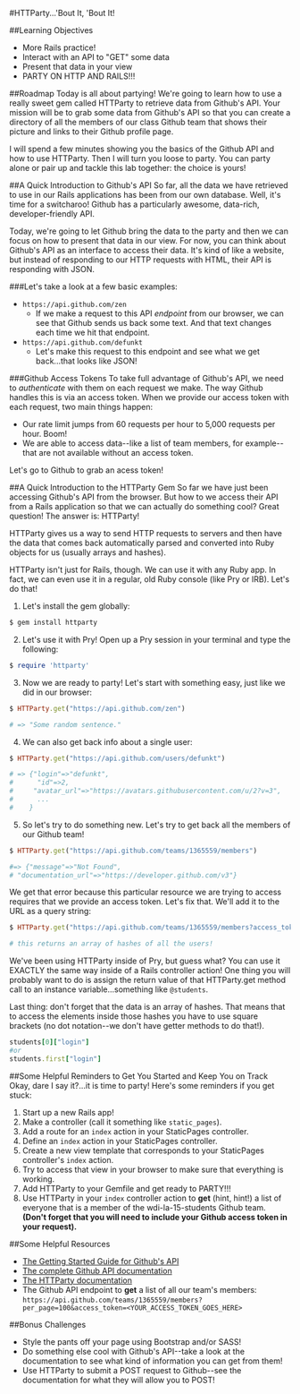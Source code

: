 #HTTParty...'Bout It, 'Bout It!

##Learning Objectives
* More Rails practice!
* Interact with an API to "GET" some data
* Present that data in your view
* PARTY ON HTTP AND RAILS!!!

##Roadmap
Today is all about partying! We're going to learn how to use a really sweet gem called HTTParty to retrieve data from Github's API. Your mission will be to grab some data from Github's API so that you can create a directory of all the members of our class Github team that shows their picture and links to their Github profile page. 

I will spend a few minutes showing you the basics of the Github API and how to use HTTParty. Then I will turn you loose to party. You can party alone or pair up and tackle this lab together: the choice is yours!

##A Quick Introduction to Github's API
So far, all the data we have retrieved to use in our Rails applications has been from our own database. Well, it's time for a switcharoo! Github has a particularly awesome, data-rich, developer-friendly API. 

Today, we're going to let Github bring the data to the party and then we can focus on how to present that data in our view. For now, you can think about Github's API as an interface to access their data. It's kind of like a website, but instead of responding to our HTTP requests with HTML, their API is responding with JSON. 

###Let's take a look at a few basic examples:
* `https://api.github.com/zen`
  - If we make a request to this API _endpoint_ from our browser, we can see that Github sends us back some text. And that text changes each time we hit that endpoint.
* `https://api.github.com/defunkt`
  - Let's make this request to this endpoint and see what we get back...that looks like JSON!

###Github Access Tokens
To take full advantage of Github's API, we need to _authenticate_ with them on each request we make. The way Github handles this is via an access token. When we provide our access token with each request, two main things happen:

* Our rate limit jumps from 60 requests per hour to 5,000 requests per hour. Boom!
* We are able to access data--like a list of team members, for example--that are not available without an access token.

Let's go to Github to grab an acess token! 

##A Quick Introduction to the HTTParty Gem
So far we have just been accessing Github's API from the browser. But how to we access their API from a Rails application so that we can actually do something cool? Great question! The answer is: HTTParty!

HTTParty gives us a way to send HTTP requests to servers and then have the data that comes back automatically parsed and converted into Ruby objects for us (usually arrays and hashes).

HTTParty isn't just for Rails, though. We can use it with any Ruby app. In fact, we can even use it in a regular, old Ruby console (like Pry or IRB). Let's do that!

1. Let's install the gem globally:

  ```bash
  $ gem install httparty
  ```

2. Let's use it with Pry! Open up a Pry session in your terminal and type the following:

  ```ruby
  $ require 'httparty'
  ```

3. Now we are ready to party! Let's start with something easy, just like we did in our browser:

  ```ruby
  $ HTTParty.get("https://api.github.com/zen")

  # => "Some random sentence."
  ```

4. We can also get back info about a single user:

  ```ruby
  $ HTTParty.get("https://api.github.com/users/defunkt")

  # => {"login"=>"defunkt",
  #      "id"=>2,
  #     "avatar_url"=>"https://avatars.githubusercontent.com/u/2?v=3",
  #      ...
  #    }
  ```

5. So let's try to do something new. Let's try to get back all the members of our Github team!

  ```ruby
  $ HTTParty.get("https://api.github.com/teams/1365559/members")

  #=> {"message"=>"Not Found",
  # "documentation_url"=>"https://developer.github.com/v3"}
  ```

We get that error because this particular resource we are trying to access requires that we provide an access token. Let's fix that. We'll add it to the URL as a query string:

  ```ruby
  $ HTTParty.get("https://api.github.com/teams/1365559/members?access_token=<YOUR_ACCESS_TOKEN_HERE>")

  # this returns an array of hashes of all the users!
  ```

We've been using HTTParty inside of Pry, but guess what? You can use it EXACTLY the same way inside of a Rails controller action! One thing you will probably want to do is assign the return value of that HTTParty.get method call to an instance variable...something like `@students`.

Last thing: don't forget that the data is an array of hashes. That means that to access the elements inside those hashes you have to use square brackets (no dot notation--we don't have getter methods to do that!).

  ```ruby
  students[0]["login"]
  #or
  students.first["login"]
  ```

##Some Helpful Reminders to Get You Started and Keep You on Track
Okay, dare I say it?...it is time to party! Here's some reminders if you get stuck:

1. Start up a new Rails app!
2. Make a controller (call it something like `static_pages`).
3. Add a route for an `index` action in your StaticPages controller.
4. Define an `index` action in your StaticPages controller.
5. Create a new view template that corresponds to your StaticPages controller's `index` action.
6. Try to access that view in your browser to make sure that everything is working.
7. Add HTTParty to your Gemfile and get ready to PARTY!!!
8. Use HTTParty in your `index` controller action to **get** (hint, hint!) a list of everyone that is a member of the wdi-la-15-students Github team. **(Don't forget that you will need to include your Github access token in your request).**

##Some Helpful Resources
* [The Getting Started Guide for Github's API](https://developer.github.com/guides/getting-started/)
* [The complete Github API documentation](https://developer.github.com/v3/)
* [The HTTParty documentation](https://github.com/jnunemaker/httparty)
* The Github API endpoint to **get** a list of all our team's members: `https://api.github.com/teams/1365559/members?per_page=100&access_token=<YOUR_ACCESS_TOKEN_GOES_HERE>`

##Bonus Challenges
* Style the pants off your page using Bootstrap and/or SASS!
* Do something else cool with Github's API--take a look at the documentation to see what kind of information you can get from them!
* Use HTTParty to submit a POST request to Github--see the documentation for what they will allow you to POST!